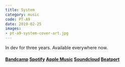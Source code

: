 ```yaml
---
title: System
category: music
code: PT-A9
date: 2019-02-25
images:
- pt-a9-system-cover-art.jpg
---
```


In dev for three years. Available everywhere now.

#### [Bandcamp](https://pedestriantactics.bandcamp.com/album/pt-a9-system) [Spotify](https://open.spotify.com/album/5I0TJutgaKVm8Yz7rEA8aE?si=v5dxlauiQi22ZI0XLDqR6w) [Apple Music](https://music.apple.com/us/album/system-ep/1453243382) [Soundcloud](https://soundcloud.com/pedestriantactics/sets/pt-a9) [Beatport](https://www.beatport.com/release/system/2518240)